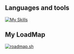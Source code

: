 ## Languages and tools
[![My Skills](https://skillicons.dev/icons?i=php,js,jest,ts,nodejs,html,css,jquery,git,github,vscode,postman,docker&perline=6)](https://skillicons.dev)

## My LoadMap
[![roadmap.sh](https://api.roadmap.sh/v1-badge/wide/648da263779070ae6247dbda?variant=light&roadmaps=frontend%2Cfull-stack%2Cbackend)](https://roadmap.sh)
